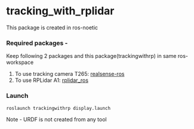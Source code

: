 # tracking_with_rplidar

This package is created in ros-noetic

### Required packages -
Keep following 2 packages and this package(trackingwithrp) in same ros-workspace
1. To use tracking camera T265: [realsense-ros](https://github.com/IntelRealSense/realsense-ros)
2. To use RPLidar A1: [rplidar_ros](https://github.com/Slamtec/rplidar_ros)

### Launch
```
roslaunch trackingwithrp display.launch
```

Note - URDF is not created from any tool
